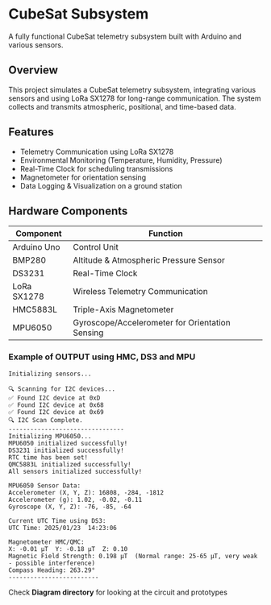 # CubeSat Subsystem

A fully functional CubeSat telemetry subsystem built with Arduino and various sensors.

## Overview

This project simulates a CubeSat telemetry subsystem, integrating various sensors and using LoRa SX1278 for long-range communication. The system collects and transmits atmospheric, positional, and time-based data.

## Features

- Telemetry Communication using LoRa SX1278
- Environmental Monitoring (Temperature, Humidity, Pressure)
- Real-Time Clock for scheduling transmissions
- Magnetometer for orientation sensing
- Data Logging & Visualization on a ground station

## Hardware Components

| Component        | Function                                        |
|-----------------|------------------------------------------------|
| Arduino Uno | Control Unit | 
| BMP280 | Altitude & Atmospheric Pressure Sensor | 
| DS3231 | Real-Time Clock |
| LoRa SX1278 | Wireless Telemetry Communication | 
| HMC5883L | Triple-Axis Magnetometer |
| MPU6050 | Gyroscope/Accelerometer for Orientation Sensing |

### Example of OUTPUT using HMC, DS3 and MPU

```shell script
Initializing sensors...

🔍 Scanning for I2C devices...
✅ Found I2C device at 0xD
✅ Found I2C device at 0x68
✅ Found I2C device at 0x69
🔍 I2C Scan Complete.
--------------------------------
Initializing MPU6050...
MPU6050 initialized successfully!
DS3231 initialized successfully!
RTC time has been set!
QMC5883L initialized successfully!
All sensors initialized successfully!

MPU6050 Sensor Data:
Accelerometer (X, Y, Z): 16808, -284, -1812
Accelerometer (g): 1.02, -0.02, -0.11
Gyroscope (X, Y, Z): -76, -85, -64

Current UTC Time using DS3:
UTC Time: 2025/01/23  14:23:06

Magnetometer HMC/QMC:
X: -0.01 µT  Y: -0.18 µT  Z: 0.10
Magnetic Field Strength: 0.198 µT  (Normal range: 25-65 µT, very weak - possible interference)
Compass Heading: 263.29° 
-------------------------
```

Check **Diagram directory** for looking at the circuit and prototypes
